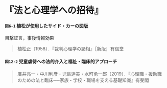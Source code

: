 # 『法と心理学への招待』

#### `図6-1` 植松が使用したサイド・カーの図版
目撃証言，事後情報効果
> 植松正（1958）．『裁判心理学の諸相』［新版］有信堂

#### `図12-2` 児童虐待への法的介入と福祉・臨床的アプローチ
> 廣井亮一・中川利彦・児島達美・水町勇一郎（2019）．『心理職・援助職のための法と臨床──家族・学校・職場を支える基礎知識』有斐閣
